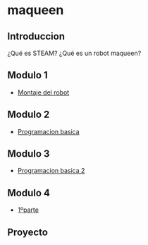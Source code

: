 # maqueen

## Introduccion

¿Qué es STEAM? ¿Qué es un robot maqueen? 

## Modulo 1

- [Montaje del robot](modulo1/modulo1.md)

## Modulo 2

- [Programacion basica ](modulo2/modulo2.md)

## Modulo 3

- [Programacion basica 2](modulo3/modulo3.md)

## Modulo 4

- [1ºparte](modulo4/video4)

## Proyecto
